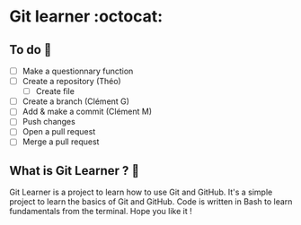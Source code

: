 # Git learner :octocat:

## To do :pencil:

- [ ] Make a questionnary function
- [ ] Create a repository (Théo)
  - [ ] Create file
- [ ] Create a branch (Clément G)
- [ ] Add & make a commit (Clément M)
- [ ] Push changes
- [ ] Open a pull request
- [ ] Merge a pull request

## What is Git Learner ? :book:

Git Learner is a project to learn how to use Git and GitHub. It's a simple project to learn the basics of Git and GitHub.
Code is written in Bash to learn fundamentals from the terminal.
Hope you like it !
